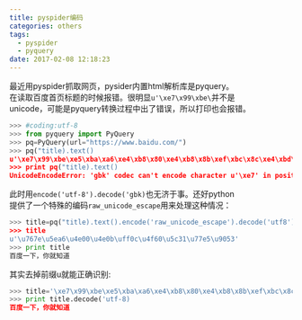 ```yaml
---
title: pyspider编码
categories: others
tags:
  - pyspider
  - pyquery
date: 2017-02-08 12:18:23
---
```


最近用pyspider抓取网页，pysider内置html解析库是pyquery。  
在读取百度首页标题的时候报错。很明显`u'\xe7\x99\xbe\`并不是   
unicode，可能是pyquery转换过程中出了错误，所以打印也会报错。 
```python
>>> #coding:utf-8
>>> from pyquery import PyQuery
>>> pq=PyQuery(url="https://www.baidu.com/")
>>> pq("title).text()
u'\xe7\x99\xbe\xe5\xba\xa6\xe4\xb8\x80\xe4\xb8\x8b\xef\xbc\x8c\xe4\xbd\xa0\xe5\xb0\xb1\xe7\x9f\xa5\xe9\x81\x93'
>>> print pq("title).text()
UnicodeEncodeError: 'gbk' codec can't encode character u'\xe7' in position 0: illegal multibyte sequence
```
<!--more-->
此时用`encode('utf-8').decode('gbk)`也无济于事。还好python  
提供了一个特殊的编码`raw_unicode_escape`用来处理这种情况：

```python
>>> title=pq("title).text().encode('raw_unicode_escape').decode('utf8')
>>> title
u'\u767e\u5ea6\u4e00\u4e0b\uff0c\u4f60\u5c31\u77e5\u9053'
>>> print title
百度一下，你就知道
```
其实去掉前缀u就能正确识别:
```python
>>> title='\xe7\x99\xbe\xe5\xba\xa6\xe4\xb8\x80\xe4\xb8\x8b\xef\xbc\x8c\xe4\xbd\xa0\xe5\xb0\xb1\xe7\x9f\xa5\xe9\x81\x93'
>>> print title.decode('utf-8)
百度一下，你就知道
```